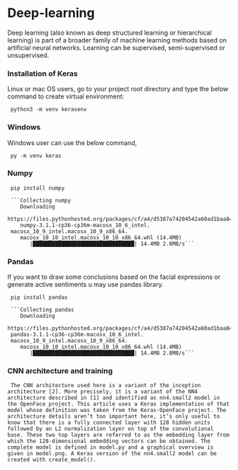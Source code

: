 # Deep-learning
Deep learning (also known as deep structured learning or hierarchical learning) is part of a broader family of machine learning methods based on artificial neural networks. Learning can be supervised, semi-supervised or unsupervised.

### Installation of Keras
Linux or mac OS users, go to your project root directory and type the below command to create virtual environment:
     
     python3 -m venv kerasenv
   
### Windows

Windows user can use the below command,

     py -m venv keras  
### Numpy

     pip install numpy 
     
     ```Collecting numpy 
        Downloading 
     https://files.pythonhosted.org/packages/cf/a4/d5387a74204542a60ad1baa84cd2d3353c330e59be8cf2d47c0b11d3cde8/ 
        numpy-3.1.1-cp36-cp36m-macosx_10_6_intel.
     macosx_10_9_intel.macosx_10_9_x86_64. 
        macosx_10_10_intel.macosx_10_10_x86_64.whl (14.4MB) 
           |████████████████████████████████| 14.4MB 2.8MB/s```     


### Pandas 
   If you want to draw some conclusions based on the facial expressions or generate active sentiments u may use pandas library.
     
     pip install pandas
     
     ```Collecting pandas 
        Downloading 
     https://files.pythonhosted.org/packages/cf/a4/d5387a74204542a60ad1baa84cd2d3353c330e59be8cf2d47c0b11d3cde8/ 
     pandas-3.1.1-cp36-cp36m-macosx_10_6_intel.
     macosx_10_9_intel.macosx_10_9_x86_64. 
        macosx_10_10_intel.macosx_10_10_x86_64.whl (14.4MB) 
           |████████████████████████████████| 14.4MB 2.8MB/s```
           
### CNN architecture and training
     The CNN architecture used here is a variant of the inception architecture [2]. More precisely, it is a variant of the NN4 architecture described in [1] and identified as nn4.small2 model in the OpenFace project. This article uses a Keras implementation of that model whose definition was taken from the Keras-OpenFace project. The architecture details aren’t too important here, it’s only useful to know that there is a fully connected layer with 128 hidden units followed by an L2 normalization layer on top of the convolutional base. These two top layers are referred to as the embedding layer from which the 128-dimensional embedding vectors can be obtained. The complete model is defined in model.py and a graphical overview is given in model.png. A Keras version of the nn4.small2 model can be created with create_model().
      

